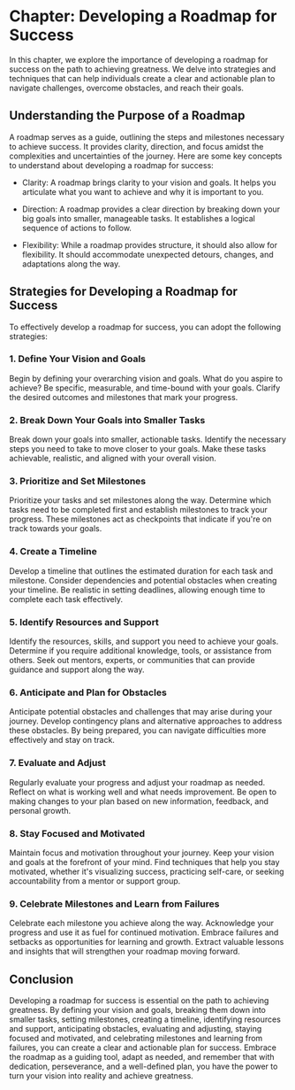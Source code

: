 Chapter: Developing a Roadmap for Success
=========================================

In this chapter, we explore the importance of developing a roadmap for success on the path to achieving greatness. We delve into strategies and techniques that can help individuals create a clear and actionable plan to navigate challenges, overcome obstacles, and reach their goals.

Understanding the Purpose of a Roadmap
--------------------------------------

A roadmap serves as a guide, outlining the steps and milestones necessary to achieve success. It provides clarity, direction, and focus amidst the complexities and uncertainties of the journey. Here are some key concepts to understand about developing a roadmap for success:

* Clarity: A roadmap brings clarity to your vision and goals. It helps you articulate what you want to achieve and why it is important to you.

* Direction: A roadmap provides a clear direction by breaking down your big goals into smaller, manageable tasks. It establishes a logical sequence of actions to follow.

* Flexibility: While a roadmap provides structure, it should also allow for flexibility. It should accommodate unexpected detours, changes, and adaptations along the way.

Strategies for Developing a Roadmap for Success
-----------------------------------------------

To effectively develop a roadmap for success, you can adopt the following strategies:

### 1. Define Your Vision and Goals

Begin by defining your overarching vision and goals. What do you aspire to achieve? Be specific, measurable, and time-bound with your goals. Clarify the desired outcomes and milestones that mark your progress.

### 2. Break Down Your Goals into Smaller Tasks

Break down your goals into smaller, actionable tasks. Identify the necessary steps you need to take to move closer to your goals. Make these tasks achievable, realistic, and aligned with your overall vision.

### 3. Prioritize and Set Milestones

Prioritize your tasks and set milestones along the way. Determine which tasks need to be completed first and establish milestones to track your progress. These milestones act as checkpoints that indicate if you're on track towards your goals.

### 4. Create a Timeline

Develop a timeline that outlines the estimated duration for each task and milestone. Consider dependencies and potential obstacles when creating your timeline. Be realistic in setting deadlines, allowing enough time to complete each task effectively.

### 5. Identify Resources and Support

Identify the resources, skills, and support you need to achieve your goals. Determine if you require additional knowledge, tools, or assistance from others. Seek out mentors, experts, or communities that can provide guidance and support along the way.

### 6. Anticipate and Plan for Obstacles

Anticipate potential obstacles and challenges that may arise during your journey. Develop contingency plans and alternative approaches to address these obstacles. By being prepared, you can navigate difficulties more effectively and stay on track.

### 7. Evaluate and Adjust

Regularly evaluate your progress and adjust your roadmap as needed. Reflect on what is working well and what needs improvement. Be open to making changes to your plan based on new information, feedback, and personal growth.

### 8. Stay Focused and Motivated

Maintain focus and motivation throughout your journey. Keep your vision and goals at the forefront of your mind. Find techniques that help you stay motivated, whether it's visualizing success, practicing self-care, or seeking accountability from a mentor or support group.

### 9. Celebrate Milestones and Learn from Failures

Celebrate each milestone you achieve along the way. Acknowledge your progress and use it as fuel for continued motivation. Embrace failures and setbacks as opportunities for learning and growth. Extract valuable lessons and insights that will strengthen your roadmap moving forward.

Conclusion
----------

Developing a roadmap for success is essential on the path to achieving greatness. By defining your vision and goals, breaking them down into smaller tasks, setting milestones, creating a timeline, identifying resources and support, anticipating obstacles, evaluating and adjusting, staying focused and motivated, and celebrating milestones and learning from failures, you can create a clear and actionable plan for success. Embrace the roadmap as a guiding tool, adapt as needed, and remember that with dedication, perseverance, and a well-defined plan, you have the power to turn your vision into reality and achieve greatness.
